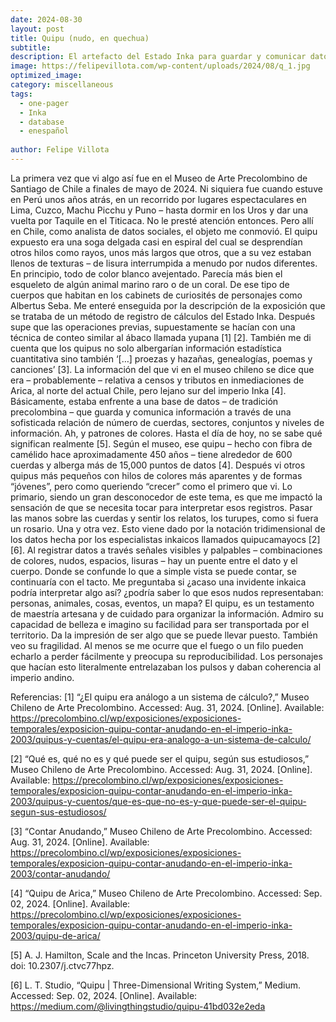 ```yaml
---
date: 2024-08-30
layout: post
title: Quipu (nudo, en quechua) 
subtitle: 
description: El artefacto del Estado Inka para guardar y comunicar datos.
image: https://felipevillota.com/wp-content/uploads/2024/08/q_1.jpg
optimized_image: 
category: miscellaneous
tags:
  - one-pager
  - Inka
  - database
  - enespañol 
 
author: Felipe Villota 
---
```



La primera vez que vi algo así fue en el Museo de Arte Precolombino de Santiago de Chile a finales de mayo de 2024. Ni siquiera fue cuando estuve en Perú unos años atrás, en un recorrido por lugares espectaculares en Lima, Cuzco, Machu Picchu y Puno – hasta dormir en los Uros y dar una vuelta por Taquile en el Titicaca. No le presté atención entonces. Pero allí en Chile, como analista de datos sociales, el objeto me conmovió. El quipu expuesto era una soga delgada casi en espiral del cual se desprendían otros hilos como rayos, unos más largos que otros, que a su vez estaban llenos de texturas – de lisura interrumpida a menudo por nudos diferentes. En principio, todo de color blanco avejentado. Parecía más bien el esqueleto de algún animal marino raro o de un coral. De ese tipo de cuerpos que habitan en los cabinets de curiosités de personajes como Albertus Seba. 
Me enteré enseguida por la descripción de la exposición que se trataba de un método de registro de cálculos del Estado Inka. Después supe que las operaciones previas, supuestamente se hacían con una técnica de conteo similar al ábaco llamada yupana [1] [2]. También me di cuenta que los quipus no solo albergarían información estadística cuantitativa sino también ‘[…] proezas y hazañas, genealogías, poemas y canciones’ [3]. La información del que vi en el museo chileno se dice que era – probablemente – relativa a censos y tributos en inmediaciones de Arica, al norte del actual Chile, pero lejano sur del imperio Inka [4]. Básicamente, estaba enfrente a una base de datos – de tradición precolombina – que guarda y comunica información a través de una sofisticada relación de número de cuerdas, sectores, conjuntos y niveles de información. Ah, y patrones de colores. Hasta el día de hoy, no se sabe qué significan realmente [5]. Según el museo, ese quipu – hecho con fibra de camélido hace aproximadamente 450 años – tiene alrededor de 600 cuerdas y alberga más de 15,000 puntos de datos [4]. Después vi otros quipus más pequeños con hilos de colores más aparentes y de formas “jóvenes”, pero como queriendo “crecer” como el primero que vi.
Lo primario, siendo un gran desconocedor de este tema, es que me impactó la sensación de que se necesita tocar para interpretar esos registros. Pasar las manos sobre las cuerdas y sentir los relatos, los turupes, como si fuera un rosario. Una y otra vez. Esto viene dado por la notación tridimensional de los datos hecha por los especialistas inkaicos llamados quipucamayocs [2] [6]. Al registrar datos a través señales visibles y palpables – combinaciones de colores, nudos, espacios, lisuras – hay un puente entre el dato y el cuerpo. Donde se confunde lo que a simple vista se puede contar, se continuaría con el tacto. Me preguntaba si ¿acaso una invidente inkaica podría interpretar algo así? ¿podría saber lo que esos nudos representaban: personas, animales, cosas, eventos, un mapa? 
El quipu, es un testamento de maestría artesana y de cuidado para organizar la información. Admiro su capacidad de belleza e imagino su facilidad para ser transportada por el territorio. Da la impresión de ser algo que se puede llevar puesto. También veo su fragilidad. Al menos se me ocurre que el fuego o un filo pueden echarlo a perder fácilmente y preocupa su reproducibilidad. Los personajes que hacían esto literalmente entrelazaban los pulsos y daban coherencia al imperio andino. 

Referencias: 
 [1]	“¿El quipu era análogo a un sistema de cálculo?,” Museo Chileno de Arte Precolombino. Accessed: Aug. 31, 2024. 
 [Online]. Available: https://precolombino.cl/wp/exposiciones/exposiciones-temporales/exposicion-quipu-contar-anudando-en-el-imperio-inka-2003/quipus-y-cuentas/el-quipu-era-analogo-a-un-sistema-de-calculo/

[2]	“Qué es, qué no es y qué puede ser el quipu, según sus estudiosos,” Museo Chileno de Arte Precolombino. Accessed: Aug. 31, 2024. 
[Online]. Available: https://precolombino.cl/wp/exposiciones/exposiciones-temporales/exposicion-quipu-contar-anudando-en-el-imperio-inka-2003/quipus-y-cuentos/que-es-que-no-es-y-que-puede-ser-el-quipu-segun-sus-estudiosos/

[3]	“Contar Anudando,” Museo Chileno de Arte Precolombino. Accessed: Aug. 31, 2024. 
[Online]. Available: https://precolombino.cl/wp/exposiciones/exposiciones-temporales/exposicion-quipu-contar-anudando-en-el-imperio-inka-2003/contar-anudando/

[4]	“Quipu de Arica,” Museo Chileno de Arte Precolombino. Accessed: Sep. 02, 2024. 
[Online]. Available: https://precolombino.cl/wp/exposiciones/exposiciones-temporales/exposicion-quipu-contar-anudando-en-el-imperio-inka-2003/quipu-de-arica/

[5]	A. J. Hamilton, Scale and the Incas. Princeton University Press, 2018. doi: 10.2307/j.ctvc77hpz.

[6]	L. T. Studio, “Quipu | Three-Dimensional Writing System,” Medium. Accessed: Sep. 02, 2024. [Online]. Available: https://medium.com/@livingthingstudio/quipu-41bd032e2eda


